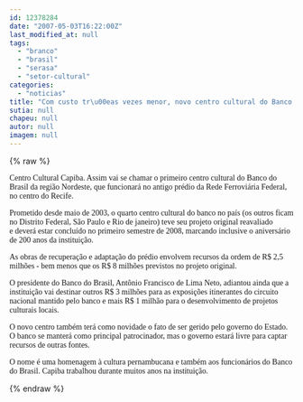 ```yaml
---
id: 12378284
date: "2007-05-03T16:22:00Z"
last_modified_at: null
tags:
  - "branco"
  - "brasil"
  - "serasa"
  - "setor-cultural"
categories:
  - "noticias"
title: "Com custo tr\u00eas vezes menor, novo centro cultural do Banco do Brasil ser\u00e1 inaugurado em 2008"
sutia: null
chapeu: null
autor: null
imagem: null
---
```

{% raw %}
<p><P><FONT face=Verdana>Centro Cultural Capiba. Assim vai se chamar o primeiro centro cultural do Banco do Brasil&nbsp;da região Nordeste, que funcionará no antigo prédio da Rede Ferroviária Federal, no centro do Recife.</FONT></P></p>
<p><P><FONT face=Verdana>Prometido desde maio de 2003, o quarto centro cultural do banco no país (os outros ficam no Distrito Federal, São Paulo e Rio de janeiro)&nbsp;teve seu projeto original reavaliado e&nbsp;deverá estar concluído no primeiro semestre de 2008,&nbsp;marcando inclusive o aniversário de 200 anos da instituição.</FONT></P></p>
<p><P><FONT face=Verdana>As obras de recuperação e adaptação do prédio envolvem recursos da ordem de R$ 2,5 milhões -&nbsp;bem menos que os R$ 8 milhões previstos no projeto original. </FONT></P></p>
<p><P><FONT face=Verdana>O presidente do Banco do Brasil, Antônio Francisco de Lima Neto, adiantou ainda que a instituição vai destinar outros R$ 3 milhões para as exposições itinerantes do circuito nacional&nbsp;mantido pelo banco e mais R$ 1 milhão para&nbsp;o desenvolvimento de projetos culturais locais.</FONT></P></p>
<p><P><FONT face=Verdana>O&nbsp;novo centro também terá como novidade o fato de ser gerido pelo governo do Estado. O banco se manterá como principal patrocinador, mas o governo estará livre para captar recursos de outras fontes.</FONT></P></p>
<p><P><FONT face=Verdana>O nome é uma homenagem à cultura pernambucana e também aos funcionários do Banco do Brasil. Capiba trabalhou durante muitos anos na instituição.</FONT></P> </p>
{% endraw %}